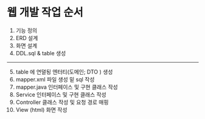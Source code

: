 # 웹 개발 작업 순서
1. 기능 정의
2. ERD 설계
3. 화면 설계
4. DDL.sql & table 생성
----------------------------
5. table 에 연뎔됭 엔터티(도메인;  DTO ) 생성
6. mapper.xml 파일 생성 밑 sql 작성
7. mapper.java 인터페이스 및 구현 클래스 작성
8. Service 인터페이스 및 구현 클래스 작성
9. Controller 클래스 작성 및 요청 경로 매핑
10. View (html) 화면 작성